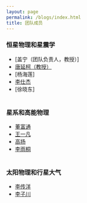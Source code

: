 ```yaml
---
layout: page
permalink: /blogs/index.html
title: 团队成员
---
```


### 恒星物理和星震学
- [盖宁（团队负责人，教授）]<br>
- [唐延柯（教授）](https://newborn668.github.io/blogs/cv/tyk)<br>
- [杨海莲]<br>
- [李仕杰](https://newborn668.github.io/blogs/cv/lsj)<br>
- [徐晓东]<br><br>
### 星系和高能物理
- [董富通](https://newborn668.github.io/blogs/cv/dft)<br>
- [王一凡](https://newborn668.github.io/blogs/cv/wyf)<br>
- [高扬](https://newborn668.github.io/blogs/cv/gy)<br>
- [李雨桐](https://newborn668.github.io/blogs/cv/lyt)<br><br>
### 太阳物理和行星大气
- [李传洋](https://newborn668.github.io/blogs/cv/lcy)<br>
- [李子川](https://newborn668.github.io/blogs/cv/lzc)<br>
